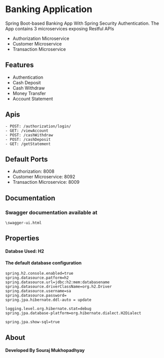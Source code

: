 # Banking Application

Spring Boot-based Banking App With Spring Security Authentication. The App contains 3 microservices exposing Restful APIs


- Authorization Microservice
- Customer Microservice
- Transaction Microservice


## Features
- Authentication
- Cash Deposit
- Cash Withdraw
- Money Transfer
- Account Statement

## Apis
```properties
- POST: /authorization/login/
- GET: /viewAccount
- POST: /cashWithdraw
- POST: /cashDeposit
- GET: /getStatement
````

## Default Ports
- Authorization: 8008
- Customer Microservice: 8092
- Transaction Microservice: 8009

## Documentation

### Swagger documentation available at
```
\swagger-ui.html
```
## Properties
#### Databse Used: H2
####  The default database configuration
```properties
spring.h2.console.enabled=true
spring.datasource.patform=h2
spring.datasource.url=jdbc:h2:mem:databasename
spring.datasource.driverClassName=org.h2.Driver
spring.datasource.username=sa
spring.datasource.password=
spring.jpa.hibernate.ddl-auto = update

logging.level.org.hibernate.stat=debug
spring.jpa.database-platform=org.hibernate.dialect.H2Dialect

spring.jpa.show-sql=true
```

## About
#### Developed By Souraj Mukhopadhyay
